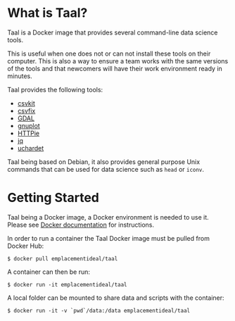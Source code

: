 What is Taal?
=============

Taal is a Docker image that provides several command-line data science tools.

This is useful when one does not or can not install these tools on their computer. This is also a way to ensure
a team works with the same versions of the tools and that newcomers will have their work environment ready in minutes.

Taal provides the following tools:

* [csvkit](https://github.com/onyxfish/csvkit)
* [csvfix](http://neilb.bitbucket.org/csvfix/)
* [GDAL](http://www.gdal.org/)
* [gnuplot](http://www.gnuplot.info/)
* [HTTPie](https://github.com/jkbrzt/httpie)
* [jq](https://stedolan.github.io/jq/)
* [uchardet](https://github.com/BYVoid/uchardet)

Taal being based on Debian, it also provides general purpose Unix commands that can be used for data science
such as `head` or `iconv`.

Getting Started
===============

Taal being a Docker image, a Docker environment is needed to use it. Please see
[Docker documentation](https://docs.docker.com/) for instructions.

In order to run a container the Taal Docker image must be pulled from Docker Hub:

    $ docker pull emplacementideal/taal
    
A container can then be run:

    $ docker run -it emplacementideal/taal
    
A local folder can be mounted to share data and scripts with the container:

    $ docker run -it -v `pwd`/data:/data emplacementideal/taal
